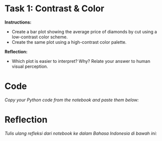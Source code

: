# Task 1: Contrast & Color

**Instructions:**
- Create a bar plot showing the average price of diamonds by cut using a low-contrast color scheme.
- Create the same plot using a high-contrast color palette.

**Reflection:**
- Which plot is easier to interpret? Why? Relate your answer to human visual perception.

# Code
_Copy your Python code from the notebook and paste them below:_

# Reflection
_Tulis ulang refleksi dari notebook ke dalam Bahasa Indonesia di bawah ini:_
